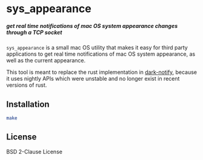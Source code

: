 # sys_appearance
##### get real time notifications of mac OS system appearance changes through a TCP socket

`sys_appearance` is a small mac OS utility that makes it easy for third party applications to get real time notifications of mac OS system appearance, as well as the current appearance.

This tool is meant to replace the rust implementation in [dark-notify](https://github.com/cormacrelf/dark-notify), because it uses nightly APIs which were unstable and no longer exist in recent versions of rust.

## Installation

```sh
make
```

## License

BSD 2-Clause License
